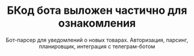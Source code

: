 <h1 align="center">
  БКод бота выложен частично для ознакомления
</h1>
<p align="center">
  Бот-парсер для уведомлений о новых товарах. Авторизация, парсинг, планировщик, интеграция с телеграм-ботом
</p>